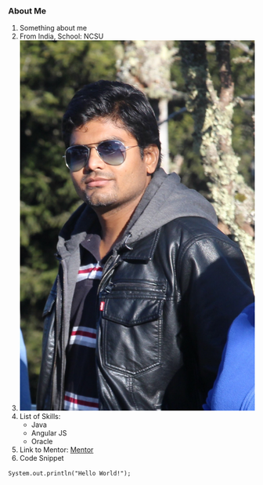 ### About Me
1) Something about me
2) From India, School: NCSU
3) ![img](me.jpg)
4) List of Skills:
    * Java
    * Angular JS
    * Oracle
5) Link to Mentor: [Mentor](https://github.com/chrisparnin)
6) Code Snippet
```
System.out.println("Hello World!");
```

